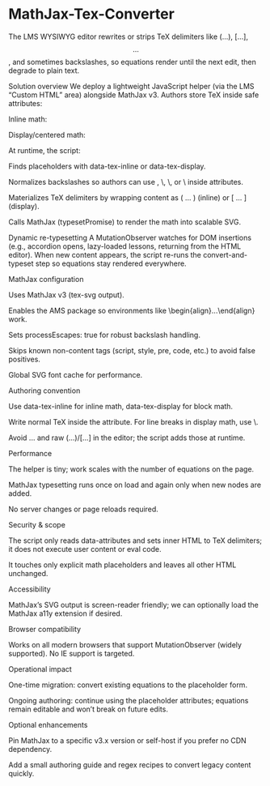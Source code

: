 # MathJax-Tex-Converter
The LMS WYSIWYG editor rewrites or strips TeX delimiters like \(...\), \[...\], $$...$$, and sometimes backslashes, so equations render until the next edit, then degrade to plain text.

Solution overview
We deploy a lightweight JavaScript helper (via the LMS “Custom HTML” area) alongside MathJax v3. Authors store TeX inside safe attributes:

Inline math:
<span data-tex-inline=" \frac{85}{100} = 0.85 "></span>

Display/centered math:
<div data-tex-display=" \text{F1} = 2\cdot \frac{PR}{P+R} "></div>

At runtime, the script:

Finds placeholders with data-tex-inline or data-tex-display.

Normalizes backslashes so authors can use \, \\, &bsol;, or &#92; inside attributes.

Materializes TeX delimiters by wrapping content as \( … \) (inline) or \[ … \] (display).

Calls MathJax (typesetPromise) to render the math into scalable SVG.

Dynamic re-typesetting
A MutationObserver watches for DOM insertions (e.g., accordion opens, lazy-loaded lessons, returning from the HTML editor). When new content appears, the script re-runs the convert-and-typeset step so equations stay rendered everywhere.

MathJax configuration

Uses MathJax v3 (tex-svg output).

Enables the AMS package so environments like \begin{align}...\end{align} work.

Sets processEscapes: true for robust backslash handling.

Skips known non-content tags (script, style, pre, code, etc.) to avoid false positives.

Global SVG font cache for performance.

Authoring convention

Use data-tex-inline for inline math, data-tex-display for block math.

Write normal TeX inside the attribute. For line breaks in display math, use \\.

Avoid $...$ and raw \(...\)/\[...\] in the editor; the script adds those at runtime.

Performance

The helper is tiny; work scales with the number of equations on the page.

MathJax typesetting runs once on load and again only when new nodes are added.

No server changes or page reloads required.

Security & scope

The script only reads data-attributes and sets inner HTML to TeX delimiters; it does not execute user content or eval code.

It touches only explicit math placeholders and leaves all other HTML unchanged.

Accessibility

MathJax’s SVG output is screen-reader friendly; we can optionally load the MathJax a11y extension if desired.

Browser compatibility

Works on all modern browsers that support MutationObserver (widely supported). No IE support is targeted.

Operational impact

One-time migration: convert existing equations to the placeholder form.

Ongoing authoring: continue using the placeholder attributes; equations remain editable and won’t break on future edits.

Optional enhancements

Pin MathJax to a specific v3.x version or self-host if you prefer no CDN dependency.

Add a small authoring guide and regex recipes to convert legacy content quickly.
